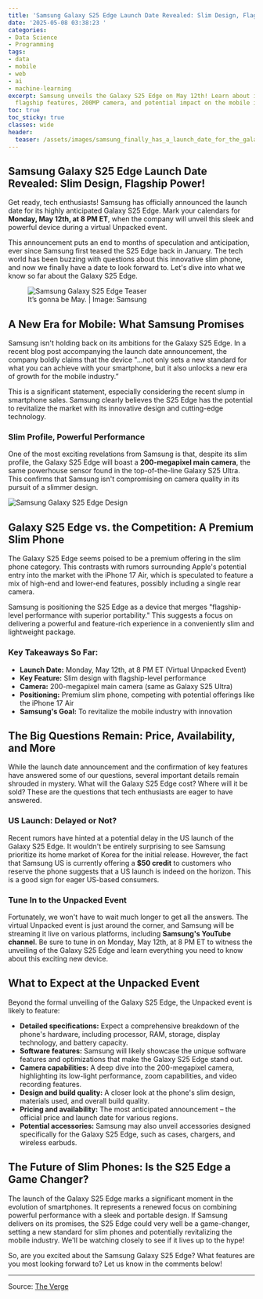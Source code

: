 ```yaml
---
title: 'Samsung Galaxy S25 Edge Launch Date Revealed: Slim Design, Flagship Power!'
date: '2025-05-08 03:38:23 '
categories:
- Data Science
- Programming
tags:
- data
- mobile
- web
- ai
- machine-learning
excerpt: Samsung unveils the Galaxy S25 Edge on May 12th! Learn about its slim design,
  flagship features, 200MP camera, and potential impact on the mobile industry.
toc: true
toc_sticky: true
classes: wide
header:
  teaser: /assets/images/samsung_finally_has_a_launch_date_for_the_galaxy_s_20250508033822.jpg
---
```


## Samsung Galaxy S25 Edge Launch Date Revealed: Slim Design, Flagship Power!

Get ready, tech enthusiasts! Samsung has officially announced the launch date for its highly anticipated Galaxy S25 Edge. Mark your calendars for **Monday, May 12th, at 8 PM ET**, when the company will unveil this sleek and powerful device during a virtual Unpacked event.

This announcement puts an end to months of speculation and anticipation, ever since Samsung first teased the S25 Edge back in January. The tech world has been buzzing with questions about this innovative slim phone, and now we finally have a date to look forward to. Let's dive into what we know so far about the Galaxy S25 Edge.

<figure>

<img alt="Samsung Galaxy S25 Edge Teaser" src="https://platform.theverge.com/wp-content/uploads/sites/2/2025/05/slim_resized.jpg?quality=90&#038;strip=all&#038;crop=0,0,100,100" />
	<figcaption>It’s gonna be May. | Image: Samsung</figcaption>
</figure>

## A New Era for Mobile: What Samsung Promises

Samsung isn't holding back on its ambitions for the Galaxy S25 Edge. In a recent blog post accompanying the launch date announcement, the company boldly claims that the device "…not only sets a new standard for what you can achieve with your smartphone, but it also unlocks a new era of growth for the mobile industry.”

This is a significant statement, especially considering the recent slump in smartphone sales. Samsung clearly believes the S25 Edge has the potential to revitalize the market with its innovative design and cutting-edge technology.

### Slim Profile, Powerful Performance

One of the most exciting revelations from Samsung is that, despite its slim profile, the Galaxy S25 Edge will boast a **200-megapixel main camera**, the same powerhouse sensor found in the top-of-the-line Galaxy S25 Ultra. This confirms that Samsung isn't compromising on camera quality in its pursuit of a slimmer design.

<img alt="Samsung Galaxy S25 Edge Design" src="https://platform.theverge.com/wp-content/uploads/sites/2/chorus/uploads/chorus_asset/file/25842768/vpavic_20250122_Untitled_Job_0174.jpg?quality=90&#038;strip=all&#038;crop=0,10.732984293194,100,78.534031413613" title="" />

## Galaxy S25 Edge vs. the Competition: A Premium Slim Phone

The Galaxy S25 Edge seems poised to be a premium offering in the slim phone category. This contrasts with rumors surrounding Apple's potential entry into the market with the iPhone 17 Air, which is speculated to feature a mix of high-end and lower-end features, possibly including a single rear camera.

Samsung is positioning the S25 Edge as a device that merges "flagship-level performance with superior portability." This suggests a focus on delivering a powerful and feature-rich experience in a conveniently slim and lightweight package.

### Key Takeaways So Far:

*   **Launch Date:** Monday, May 12th, at 8 PM ET (Virtual Unpacked Event)
*   **Key Feature:** Slim design with flagship-level performance
*   **Camera:** 200-megapixel main camera (same as Galaxy S25 Ultra)
*   **Positioning:** Premium slim phone, competing with potential offerings like the iPhone 17 Air
*   **Samsung's Goal:** To revitalize the mobile industry with innovation

## The Big Questions Remain: Price, Availability, and More

While the launch date announcement and the confirmation of key features have answered some of our questions, several important details remain shrouded in mystery. What will the Galaxy S25 Edge cost? Where will it be sold? These are the questions that tech enthusiasts are eager to have answered.

### US Launch: Delayed or Not?

Recent rumors have hinted at a potential delay in the US launch of the Galaxy S25 Edge. It wouldn't be entirely surprising to see Samsung prioritize its home market of Korea for the initial release. However, the fact that Samsung US is currently offering a **$50 credit** to customers who reserve the phone suggests that a US launch is indeed on the horizon. This is a good sign for eager US-based consumers.

### Tune In to the Unpacked Event

Fortunately, we won't have to wait much longer to get all the answers. The virtual Unpacked event is just around the corner, and Samsung will be streaming it live on various platforms, including **Samsung's YouTube channel**. Be sure to tune in on Monday, May 12th, at 8 PM ET to witness the unveiling of the Galaxy S25 Edge and learn everything you need to know about this exciting new device.

## What to Expect at the Unpacked Event

Beyond the formal unveiling of the Galaxy S25 Edge, the Unpacked event is likely to feature:

*   **Detailed specifications:** Expect a comprehensive breakdown of the phone's hardware, including processor, RAM, storage, display technology, and battery capacity.
*   **Software features:** Samsung will likely showcase the unique software features and optimizations that make the Galaxy S25 Edge stand out.
*   **Camera capabilities:** A deep dive into the 200-megapixel camera, highlighting its low-light performance, zoom capabilities, and video recording features.
*   **Design and build quality:** A closer look at the phone's slim design, materials used, and overall build quality.
*   **Pricing and availability:** The most anticipated announcement – the official price and launch date for various regions.
*   **Potential accessories:** Samsung may also unveil accessories designed specifically for the Galaxy S25 Edge, such as cases, chargers, and wireless earbuds.

## The Future of Slim Phones: Is the S25 Edge a Game Changer?

The launch of the Galaxy S25 Edge marks a significant moment in the evolution of smartphones. It represents a renewed focus on combining powerful performance with a sleek and portable design. If Samsung delivers on its promises, the S25 Edge could very well be a game-changer, setting a new standard for slim phones and potentially revitalizing the mobile industry. We'll be watching closely to see if it lives up to the hype!

So, are you excited about the Samsung Galaxy S25 Edge? What features are you most looking forward to? Let us know in the comments below!


---

Source: [The Verge](https://www.theverge.com/news/662900/samsung-galaxy-unpacked-s25-edge)